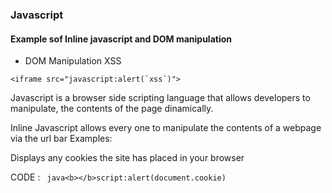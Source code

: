 ### Javascript

#### Example sof Inline javascript and DOM manipulation

* DOM Manipulation XSS

``` <iframe src="javascript:alert(`xss`)"> ```

Javascript is a browser side scripting language that allows developers to manipulate, the contents of the page dinamically. 

Inline Javascript allows every one to manipulate the contents of a webpage via the url bar Examples:

Displays any cookies the site has placed in your browser

CODE :
``` java<b></b>script:alert(document.cookie)```

